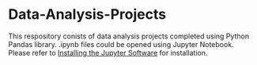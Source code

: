 # Data-Analysis-Projects
This respository conists of data analysis projects completed using Python Pandas library.
.ipynb files could be opened using Jupyter Notebook. Please refer to [Installing the Jupyter Software](https://jupyter.org/install) for installation. 

